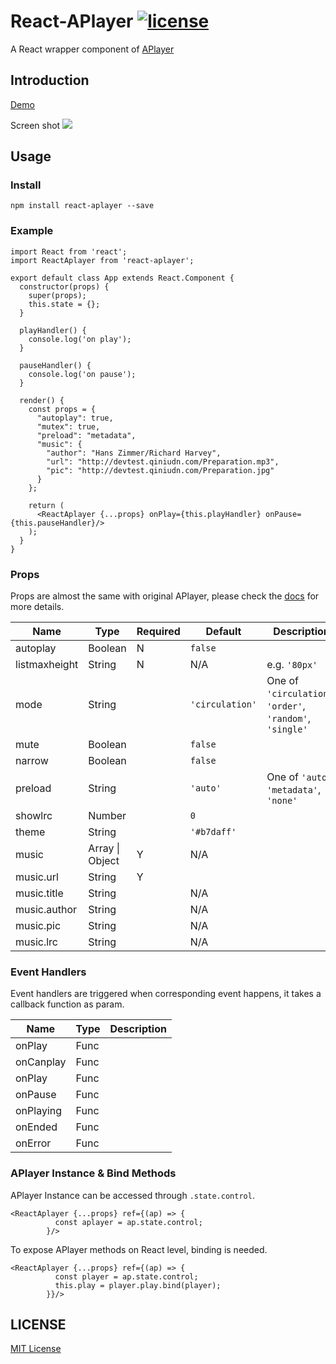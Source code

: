 # React-APlayer [![license](https://img.shields.io/github/license/mashape/apistatus.svg)]()
A React wrapper component of [APlayer](https://github.com/DIYgod/APlayer)

## Introduction
[Demo](http://sabrinaluo.com/react-aplayer/)

Screen shot
[![](https://camo.githubusercontent.com/a69d395460135e5542a3fd3f9a09d3817d17c228/68747470733a2f2f692e696d6775722e636f6d2f4a44724a5843722e706e67)]()

## Usage

### Install
```
npm install react-aplayer --save
```

### Example
```
import React from 'react';
import ReactAplayer from 'react-aplayer';

export default class App extends React.Component {
  constructor(props) {
    super(props);
    this.state = {};
  }

  playHandler() {
    console.log('on play');
  }

  pauseHandler() {
    console.log('on pause');
  }

  render() {
    const props = {
      "autoplay": true,
      "mutex": true,
      "preload": "metadata",
      "music": {
        "author": "Hans Zimmer/Richard Harvey",
        "url": "http://devtest.qiniudn.com/Preparation.mp3",
        "pic": "http://devtest.qiniudn.com/Preparation.jpg"
      }
    };

    return (
      <ReactAplayer {...props} onPlay={this.playHandler} onPause={this.pauseHandler}/>
    );
  }
}
```

### Props
Props are almost the same with original APlayer, please check the [docs](https://aplayer.js.org/docs/#/) for more details.

| Name | Type | Required | Default | Description |
|---|---|---|---|---|
|autoplay| Boolean | N |`false` | |
|listmaxheight| String | N | N/A |e.g. `'80px'` |
|mode| String | |`'circulation'`|One of `'circulation'`, `'order'`, `'random'`, `'single'`|
|mute| Boolean | |`false`| |
|narrow| Boolean | |`false`| |
|preload| String | |`'auto'`|One of `'auto'`, `'metadata'`, `'none'`|
|showlrc| Number | |`0`| |
|theme| String | |`'#b7daff'`| |
|music| Array \| Object | Y | N/A | |
|music.url| String | Y | | |
|music.title| String | | N/A | |
|music.author| String | | N/A | |
|music.pic| String |  | N/A | |
|music.lrc| String |  | N/A | |

### Event Handlers
Event handlers are triggered when corresponding event happens, it takes a callback function as param.

|Name|Type | Description |
|---|---|---|
|onPlay| Func | |
|onCanplay| Func | |
|onPlay| Func | |
|onPause| Func | |
|onPlaying| Func | |
|onEnded| Func | |
|onError| Func | |

### APlayer Instance & Bind Methods
APlayer Instance can be accessed through `.state.control`.

```
<ReactAplayer {...props} ref={(ap) => {
          const aplayer = ap.state.control;
        }/>
```

To expose APlayer methods on React level, binding is needed.
```
<ReactAplayer {...props} ref={(ap) => {
          const player = ap.state.control;
          this.play = player.play.bind(player);
        }}/>
```

## LICENSE
[MIT License](https://github.com/sabrinaluo/react-aplayer/blob/master/LICENSE)
